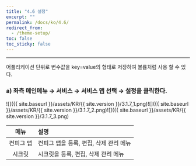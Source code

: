 ```yaml
---
title: "4.6 설정"
excerpt: ""
permalink: /docs/ko/4.6/
redirect_from:
  - /theme-setup/
toc: false
toc_sticky: false
---
```


---
어플리케이션 단위로 변수값을 key=value의 형태로 저장하여 볼륨처럼 사용 할 수 있다.

### a\) 좌측 메인메뉴 → 서비스 → 서비스 맵 선택 → 설정을 클릭한다.
![]({{ site.baseurl }}/assets/KR/{{ site.version }}/3.1.7_1.png)![]({{ site.baseurl }}/assets/KR/{{ site.version }}/3.1.7_2.png)![]({{ site.baseurl }}/assets/KR/{{ site.version }}/3.1.7_3.png)

| **메뉴** | **설명**                  |
| :----: | :---------------------- |
| 컨피그 맵  | 컨피그 맵을 등록, 편집, 삭제 관리 메뉴 |
|  시크릿   | 시크릿을 등록, 편집, 삭제 관리 메뉴   |
